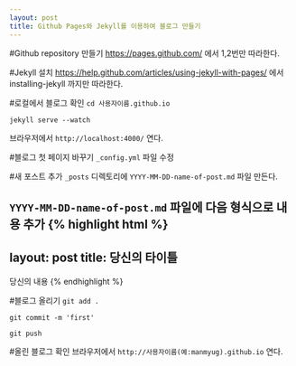 ```yaml
---
layout: post
title: Github Pages와 Jekyll를 이용하여 블로그 만들기
---
```

#Github repository 만들기
https://pages.github.com/ 에서 1,2번만 따라한다.

#Jekyll 설치
https://help.github.com/articles/using-jekyll-with-pages/ 에서 installing-jekyll 까지만 따라한다.

#로컬에서 블로그 확인
`cd 사용자이름.github.io`

`jekyll serve --watch`

브라우저에서 `http://localhost:4000/` 연다.

#블로그 첫 페이지 바꾸기
`_config.yml` 파일 수정

#새 포스트 추가
`_posts` 디렉토리에 `YYYY-MM-DD-name-of-post.md` 파일 만든다.

`YYYY-MM-DD-name-of-post.md` 파일에 다음 형식으로 내용 추가
{% highlight html %}
---
layout: post
title: 당신의 타이틀
---
당신의 내용
{% endhighlight %}

#블로그 올리기
`git add .`

`git commit -m 'first'`

`git push`

#올린 블로그 확인
브라우저에서 `http://사용자이름(예:manmyug).github.io` 연다.
